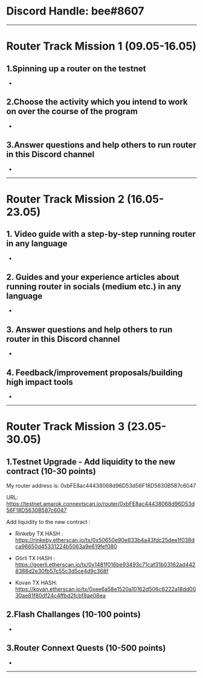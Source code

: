 # Discord Handle: bee#8607

********
# Router Track Mission 1 (09.05-16.05)

## 1.Spinning up a router on the testnet
-

## 2.Choose the activity which you intend to work on over the course of the program
-

## 3.Answer questions and help others to run router in this Discord channel
-

********
# Router Track Mission 2 (16.05-23.05)

## 1. Video guide with a step-by-step running router in any language
-

## 2. Guides and your experience articles about running router in socials (medium etc.) in any language
-

## 3. Answer questions and help others to run router in this Discord channel
-

## 4. Feedback/improvement proposals/building high impact tools 
-

********
# Router Track Mission 3 (23.05-30.05)

## 1.Testnet Upgrade - Add liquidity to the new contract (10-30 points)

My router address is: 0xbFE8ac44438068d96D53d56F18D5630B587c6047

URL: https://testnet.amarok.connextscan.io/router/0xbFE8ac44438068d96D53d56F18D5630B587c6047

Add liquidity to the new contract : 

- Rinkeby TX HASH : https://rinkeby.etherscan.io/tx/0x50650e90e833b4a43fdc25dee1f038dca96650d45331224b5063a9e619fef080

- Görli TX HASH : https://goerli.etherscan.io/tx/0x1481f016be93493c71caf31b03162ad4428388d2e30fb57c55c3d5ce4d9c368f

- Kovan TX HASH: https://kovan.etherscan.io/tx/0xee6a58e1520a10162d506c6222a18dd0030ae81f80df24c4ffbd2fcbf8ae08ea

## 2.Flash Challanges (10-100 points)
-

## 3.Router Connext Quests (10-500 points)
-

********
